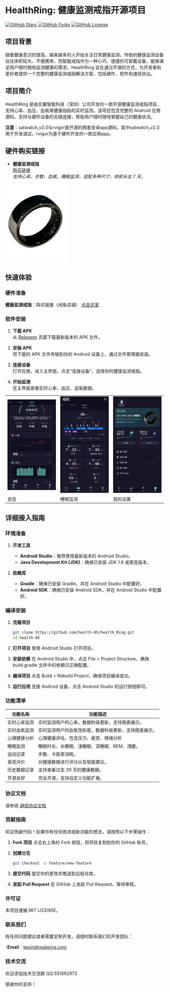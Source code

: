 # HealthRing: 健康监测戒指开源项目

[![GitHub Stars](https://img.shields.io/github/stars/health-85/health_Ring.svg?style=for-the-badge)](https://github.com/health-85/health_Ring/stargazers)
[![GitHub Forks](https://img.shields.io/github/forks/health-85/health_Ring.svg?style=for-the-badge)](https://github.com/health-85/health_Ring/network/members)
[![GitHub License](https://img.shields.io/github/license/health-85/health_Ring.svg?style=for-the-badge)](https://github.com/health-85/health_Ring/blob/main/LICENSE)

## 项目背景

随着健康意识的提高，越来越多的人开始关注日常健康监测。传统的健康监测设备往往体积较大、不便携带，而智能戒指作为一种小巧、便捷的可穿戴设备，能够满足用户随时随地监测健康的需求。HealthRing 旨在通过开源的方式，为开发者和爱好者提供一个完整的健康监测戒指解决方案，包括硬件、软件和通信协议。

## 项目简介

HealthRing 是由实翼智能科技（深圳）公司开发的一款开源健康监测戒指项目，支持心率、血压、血氧等健康指标的实时监测。该项目包含完整的 Android 应用源码，支持与硬件设备的无缝连接，帮助用户随时随地掌握自己的健康状况。

**注意**：satwatch_v2.0与rvigor是开源的两套安卓app源码，其中satwatch_v2.0用于开发调试，rvigor为基于硬件开发的一款应用app。

## 硬件购买链接

- **健康监测戒指**  
  [购买链接](https://m.tb.cn/h.hqLkoYc?tk=d9Rc473zHKVMF168)  
  *支持心率、步数、血氧、睡眠监测，适配多种尺寸，续航长达 7 天。*
<img src="docs/ring.png" alt="HealthRing" title="HealthRing" width="200" />

## 快速体验

### 硬件准备

 **健康监测戒指**：购买链接（闲鱼店铺） [点击这里](https://m.tb.cn/h.hqLkoYc?tk=d9Rc473zHKVMF168)

### 软件安装

1. **下载 APK**  
   从 [Releases](https://github.com/health-85/health_Ring/blob/master/rvigor/app/release) 页面下载最新版本的 APK 文件。

2. **安装 APK**  
   将下载的 APK 文件传输到你的 Android 设备上，通过文件管理器安装。

3. **连接设备**  
   打开应用，进入主界面，点击“连接设备”，选择你的健康监测戒指。

4. **开始监测**  
   在主界面查看实时心率、血压、血氧数据。
   
<table>
  <tr>
    <td><img src="docs/rvigor1.jpg" alt="RvigorApp" title="RvigorApp" width="200" /></td>
    <td><img src="docs/rvigor2.jpg" alt="RvigorApp" title="RvigorApp" width="200" /></td>
    <td><img src="docs/rvigor3.jpg" alt="RvigorApp" title="RvigorApp" width="200" /></td>
  </tr>
  <tr>
    <td>状态</td>
    <td>睡眠监测</td>
    <td>我的设置</td>
  </tr>
</table>

## 详细接入指南

### 环境准备

1. **开发工具**  
   - **Android Studio**：推荐使用最新版本的 Android Studio。
   - **Java Development Kit (JDK)**：确保已安装 JDK 1.8 或更高版本。

2. **依赖库**  
   - **Gradle**：确保已安装 Gradle，并在 Android Studio 中配置好。
   - **Android SDK**：确保已安装 Android SDK，并在 Android Studio 中配置好。

### 编译安装

1. **克隆项目**  
   ```bash
   git clone https://github.com/health-85/health_Ring.git
   cd health-85

2. **打开项目**
使用 Android Studio 打开项目。

4. **安装依赖**
在 Android Studio 中，点击 File > Project Structure，确保 build.gradle 文件中的依赖已正确配置。

5. **编译项目**
点击 Build > Rebuild Project，确保项目编译成功。

6. **运行应用**
连接 Android 设备，点击 Android Studio 的运行按钮即可。

### 功能清单
| 功能名称       | 功能描述                                                                 |
|----------------|--------------------------------------------------------------------------|
| 实时心率监测   | 实时监测用户的心率，数据秒级更新，支持图表展示。                         |
| 实时血氧监测   | 实时监测用户的血氧饱和度，数据秒级更新，支持图表展示。               |
| 心理健康分析   | 心理健康评估，包含压力、疲劳、情绪分析                   |
| 睡眠监测       | 睡眠时长、长睡眠、浅睡眠、深睡眠、REM、清醒。                               |
| 运动记录       | 步数、卡路里消耗。                 |
| 表现评价       | 对健康数据进行评分以及智能建议。                                             |
| 历史数据记录   | 支持查看过去 30 天的健康数据。
| 开源友好       | 完全开源，支持自定义功能扩展。                                           |
  
### 协议文档
请参阅 [通信协议文档](docs/戒指通信协议V2.1.docx)

### 贡献指南
欢迎贡献代码！如果你有任何改进或新功能的想法，请按照以下步骤操作：

1. **Fork 项目**
点击右上角的 Fork 按钮，将项目复制到你的 GitHub 账号。

2. **创建分支**
   ```bash
   git checkout -b feature/new-feature

3. **提交代码**
提交你的更改并推送到远程仓库。

4. **发起 Pull Request**
在 GitHub 上发起 Pull Request，等待审核。

### 许可证
本项目遵循 MIT LICENSE。

### 联系我们
有任何问题建议或者需要定制开发，请随时联系我们的开发团队：

-**Email**：kevin@realwing.com

### 技术交流
欢迎添加技术交流群
QQ:551692973

感谢你的支持！
